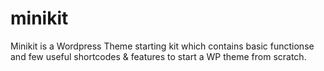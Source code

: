 minikit
=======

Minikit is a Wordpress Theme starting kit which contains basic functionse and few useful shortcodes & features to start a WP theme from scratch.



